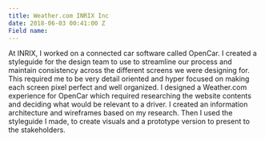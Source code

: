 ```yaml
---
title: Weather.com INRIX Inc
date: 2018-06-03 00:41:00 Z
Field name: 
---
```


At INRIX, I worked on a connected car software called OpenCar. I created a styleguide for the design team to use to streamline our process and maintain consistency across the different screens we were designing for. This required me to be very detail oriented and hyper focused on making each screen pixel perfect and well organized.
I designed a Weather.com experience for OpenCar which required researching the website contents and deciding what would be relevant to a driver. I created an information architecture and wireframes based on my research. Then I used the styleguide I made, to create visuals and a prototype version to present to the stakeholders. 